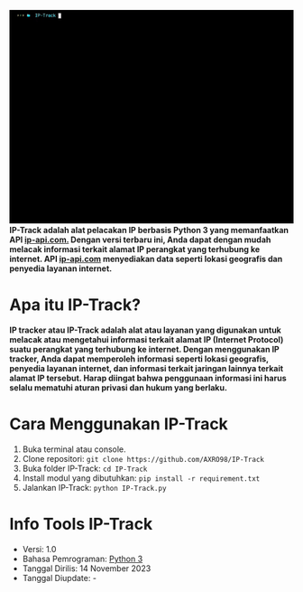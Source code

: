 ![IP-Track.py](GIF_IP-Track.gif)
**IP-Track adalah alat pelacakan IP berbasis Python 3 yang memanfaatkan API [ip-api.com.]() Dengan versi terbaru ini, Anda dapat dengan mudah melacak informasi terkait alamat IP perangkat yang terhubung ke internet. API [ip-api.com]() menyediakan data seperti lokasi geografis dan penyedia layanan internet.**

# Apa itu IP-Track?
**IP tracker atau IP-Track adalah alat atau layanan yang digunakan untuk melacak atau mengetahui informasi terkait alamat IP (Internet Protocol) suatu perangkat yang terhubung ke internet. Dengan menggunakan IP tracker, Anda dapat memperoleh informasi seperti lokasi geografis, penyedia layanan internet, dan informasi terkait jaringan lainnya terkait alamat IP tersebut. Harap diingat bahwa penggunaan informasi ini harus selalu mematuhi aturan privasi dan hukum yang berlaku.**

# Cara Menggunakan IP-Track
1. Buka terminal atau console.
2. Clone repositori: ```git clone https://github.com/AXRO98/IP-Track```
3. Buka folder IP-Track: ```cd IP-Track```
4. Install modul yang dibutuhkan: ```pip install -r requirement.txt```
5. Jalankan IP-Track: ```python IP-Track.py```

# Info Tools IP-Track
- Versi: 1.0
- Bahasa Pemrograman: [Python 3](https://www.python.org/downloads/)
- Tanggal Dirilis: 14 November 2023
- Tanggal Diupdate: -
